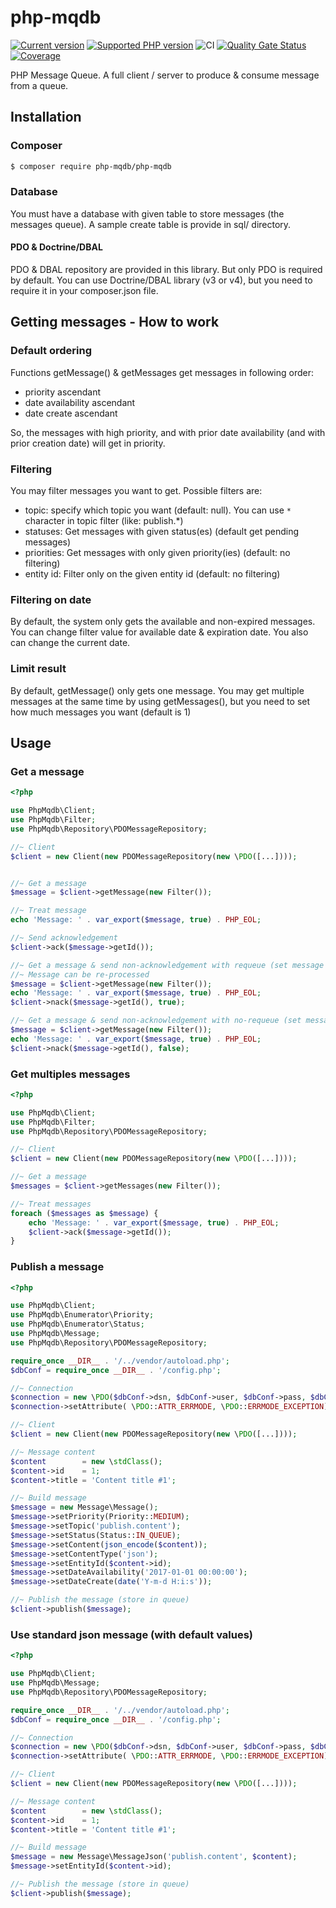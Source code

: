 # php-mqdb

[![Current version](https://img.shields.io/packagist/v/php-mqdb/php-mqdb.svg?logo=composer)](https://packagist.org/packages/php-mqdb/php-mqdb)
[![Supported PHP version](https://img.shields.io/static/v1?logo=php&label=PHP&message=7.4.*|8.1.*&color=777bb4)](https://packagist.org/packages/php-mqdb/php-mqdb)
![CI](https://github.com/php-mqdb/php-mqdb/workflows/CI/badge.svg)
[![Quality Gate Status](https://sonarcloud.io/api/project_badges/measure?project=php-mqdb_php-mqdb&metric=alert_status)](https://sonarcloud.io/dashboard?id=php-mqdb_php-mqdb)
[![Coverage](https://sonarcloud.io/api/project_badges/measure?project=php-mqdb_php-mqdb&metric=coverage)](https://sonarcloud.io/dashboard?id=php-mqdb_php-mqdb)

PHP Message Queue. A full client / server to produce &amp; consume message from a queue.

## Installation
### Composer

```bash
$ composer require php-mqdb/php-mqdb
```

### Database
You must have a database with given table to store messages (the messages queue).
A sample create table is provide in sql/ directory.

#### PDO & Doctrine/DBAL
PDO & DBAL repository are provided in this library. But only PDO is required by default.
You can use Doctrine/DBAL library (v3 or v4), but you need to require it in your composer.json file. 

## Getting messages - How to work
### Default ordering
Functions getMessage() & getMessages get messages in following order:
 - priority ascendant
 - date availability ascendant
 - date create ascendant

So, the messages with high priority, and with prior date availability (and with prior creation date)
will get in priority.

### Filtering
You may filter messages you want to get. Possible filters are:
 - topic:  specify which topic you want (default: null). You can use `*` character in topic filter (like: publish.*)
 - statuses: Get messages with given status(es) (default get pending messages)
 - priorities: Get messages with only given priority(ies) (default: no filtering)
 - entity id: Filter only on the given entity id (default: no filtering)

### Filtering on date
By default, the system only gets the available and non-expired messages.
You can change filter value for available date & expiration date. You also can change the current date.

### Limit result
By default, getMessage() only gets one message.
You may get multiple messages at the same time by using getMessages(), but you need to set how much messages you want (default is 1)


## Usage
### Get a message

```php
<?php

use PhpMqdb\Client;
use PhpMqdb\Filter;
use PhpMqdb\Repository\PDOMessageRepository;

//~ Client
$client = new Client(new PDOMessageRepository(new \PDO([...])));


//~ Get a message
$message = $client->getMessage(new Filter());

//~ Treat message
echo 'Message: ' . var_export($message, true) . PHP_EOL;

//~ Send acknowledgement
$client->ack($message->getId());

//~ Get a message & send non-acknowledgement with requeue (set message status to "in queue")
//~ Message can be re-processed
$message = $client->getMessage(new Filter());
echo 'Message: ' . var_export($message, true) . PHP_EOL;
$client->nack($message->getId(), true);

//~ Get a message & send non-acknowledgement with no-requeue (set message status to "non-acknowledgement received")
$message = $client->getMessage(new Filter());
echo 'Message: ' . var_export($message, true) . PHP_EOL;
$client->nack($message->getId(), false);
```


### Get multiples messages

```php
<?php

use PhpMqdb\Client;
use PhpMqdb\Filter;
use PhpMqdb\Repository\PDOMessageRepository;

//~ Client
$client = new Client(new PDOMessageRepository(new \PDO([...])));

//~ Get a message
$messages = $client->getMessages(new Filter());

//~ Treat messages
foreach ($messages as $message) {
    echo 'Message: ' . var_export($message, true) . PHP_EOL;
    $client->ack($message->getId());
}
```


### Publish a message

```php
<?php

use PhpMqdb\Client;
use PhpMqdb\Enumerator\Priority;
use PhpMqdb\Enumerator\Status;
use PhpMqdb\Message;
use PhpMqdb\Repository\PDOMessageRepository;

require_once __DIR__ . '/../vendor/autoload.php';
$dbConf = require_once __DIR__ . '/config.php';

//~ Connection
$connection = new \PDO($dbConf->dsn, $dbConf->user, $dbConf->pass, $dbConf->opts);
$connection->setAttribute( \PDO::ATTR_ERRMODE, \PDO::ERRMODE_EXCEPTION);

//~ Client
$client = new Client(new PDOMessageRepository(new \PDO([...])));

//~ Message content
$content        = new \stdClass();
$content->id    = 1;
$content->title = 'Content title #1';

//~ Build message
$message = new Message\Message();
$message->setPriority(Priority::MEDIUM);
$message->setTopic('publish.content');
$message->setStatus(Status::IN_QUEUE);
$message->setContent(json_encode($content));
$message->setContentType('json');
$message->setEntityId($content->id);
$message->setDateAvailability('2017-01-01 00:00:00');
$message->setDateCreate(date('Y-m-d H:i:s'));

//~ Publish the message (store in queue)
$client->publish($message);
```

### Use standard json message (with default values)

```php
<?php

use PhpMqdb\Client;
use PhpMqdb\Message;
use PhpMqdb\Repository\PDOMessageRepository;

require_once __DIR__ . '/../vendor/autoload.php';
$dbConf = require_once __DIR__ . '/config.php';

//~ Connection
$connection = new \PDO($dbConf->dsn, $dbConf->user, $dbConf->pass, $dbConf->opts);
$connection->setAttribute( \PDO::ATTR_ERRMODE, \PDO::ERRMODE_EXCEPTION);

//~ Client
$client = new Client(new PDOMessageRepository(new \PDO([...])));

//~ Message content
$content        = new \stdClass();
$content->id    = 1;
$content->title = 'Content title #1';

//~ Build message
$message = new Message\MessageJson('publish.content', $content);
$message->setEntityId($content->id);

//~ Publish the message (store in queue)
$client->publish($message);
```
